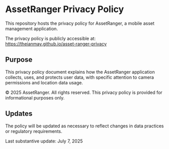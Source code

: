 # AssetRanger Privacy Policy

This repository hosts the privacy policy for AssetRanger, a mobile asset management application.

The privacy policy is publicly accessible at: https://theianmay.github.io/asset-ranger-privacy

## Purpose

This privacy policy document explains how the AssetRanger application collects, uses, and protects user data, with specific attention to camera permissions and location data usage.

© 2025 AssetRanger. All rights reserved. This privacy policy is provided for informational purposes only.

## Updates

The policy will be updated as necessary to reflect changes in data practices or regulatory requirements.

Last substantive update: July 7, 2025
